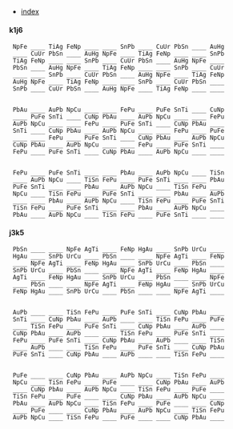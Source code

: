 
 - [index](index)

#### k1j6 

     NpFe ____ TiAg FeNp ____ ____ SnPb ____ CuUr PbSn ____ AuHg 
     ____ CuUr PbSn ____ AuHg NpFe ____ TiAg FeNp ____ ____ SnPb 
     TiAg FeNp ____ ____ SnPb ____ CuUr PbSn ____ AuHg NpFe ____ 
     PbSn ____ AuHg NpFe ____ TiAg FeNp ____ ____ SnPb ____ CuUr 
     ____ ____ SnPb ____ CuUr PbSn ____ AuHg NpFe ____ TiAg FeNp 
     AuHg NpFe ____ TiAg FeNp ____ ____ SnPb ____ CuUr PbSn ____ 
     SnPb ____ CuUr PbSn ____ AuHg NpFe ____ TiAg FeNp ____ ____ 


     PbAu ____ AuPb NpCu ____ ____ FePu ____ PuFe SnTi ____ CuNp 
     ____ PuFe SnTi ____ CuNp PbAu ____ AuPb NpCu ____ ____ FePu 
     AuPb NpCu ____ ____ FePu ____ PuFe SnTi ____ CuNp PbAu ____ 
     SnTi ____ CuNp PbAu ____ AuPb NpCu ____ ____ FePu ____ PuFe 
     ____ ____ FePu ____ PuFe SnTi ____ CuNp PbAu ____ AuPb NpCu 
     CuNp PbAu ____ AuPb NpCu ____ ____ FePu ____ PuFe SnTi ____ 
     FePu ____ PuFe SnTi ____ CuNp PbAu ____ AuPb NpCu ____ ____ 


     FePu ____ PuFe SnTi ____ ____ PbAu ____ AuPb NpCu ____ TiSn 
     ____ AuPb NpCu ____ TiSn FePu ____ PuFe SnTi ____ ____ PbAu 
     PuFe SnTi ____ ____ PbAu ____ AuPb NpCu ____ TiSn FePu ____ 
     NpCu ____ TiSn FePu ____ PuFe SnTi ____ ____ PbAu ____ AuPb 
     ____ ____ PbAu ____ AuPb NpCu ____ TiSn FePu ____ PuFe SnTi 
     TiSn FePu ____ PuFe SnTi ____ ____ PbAu ____ AuPb NpCu ____ 
     PbAu ____ AuPb NpCu ____ TiSn FePu ____ PuFe SnTi ____ ____ 


#### j3k5 

     PbSn ____ ____ NpFe AgTi ____ FeNp HgAu ____ SnPb UrCu ____ 
     HgAu ____ SnPb UrCu ____ PbSn ____ ____ NpFe AgTi ____ FeNp 
     ____ NpFe AgTi ____ FeNp HgAu ____ SnPb UrCu ____ PbSn ____ 
     SnPb UrCu ____ PbSn ____ ____ NpFe AgTi ____ FeNp HgAu ____ 
     AgTi ____ FeNp HgAu ____ SnPb UrCu ____ PbSn ____ ____ NpFe 
     ____ PbSn ____ ____ NpFe AgTi ____ FeNp HgAu ____ SnPb UrCu 
     FeNp HgAu ____ SnPb UrCu ____ PbSn ____ ____ NpFe AgTi ____ 


     AuPb ____ ____ TiSn FePu ____ PuFe SnTi ____ CuNp PbAu ____ 
     SnTi ____ CuNp PbAu ____ AuPb ____ ____ TiSn FePu ____ PuFe 
     ____ TiSn FePu ____ PuFe SnTi ____ CuNp PbAu ____ AuPb ____ 
     CuNp PbAu ____ AuPb ____ ____ TiSn FePu ____ PuFe SnTi ____ 
     FePu ____ PuFe SnTi ____ CuNp PbAu ____ AuPb ____ ____ TiSn 
     ____ AuPb ____ ____ TiSn FePu ____ PuFe SnTi ____ CuNp PbAu 
     PuFe SnTi ____ CuNp PbAu ____ AuPb ____ ____ TiSn FePu ____ 


     PuFe ____ ____ CuNp PbAu ____ AuPb NpCu ____ TiSn FePu ____ 
     NpCu ____ TiSn FePu ____ PuFe ____ ____ CuNp PbAu ____ AuPb 
     ____ CuNp PbAu ____ AuPb NpCu ____ TiSn FePu ____ PuFe ____ 
     TiSn FePu ____ PuFe ____ ____ CuNp PbAu ____ AuPb NpCu ____ 
     PbAu ____ AuPb NpCu ____ TiSn FePu ____ PuFe ____ ____ CuNp 
     ____ PuFe ____ ____ CuNp PbAu ____ AuPb NpCu ____ TiSn FePu 
     AuPb NpCu ____ TiSn FePu ____ PuFe ____ ____ CuNp PbAu ____ 



